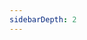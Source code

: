 ```yaml
---
sidebarDepth: 2
---
```


<script>
export default {
  mounted() {
    this.$router.replace('/en/component/quickstart').catch(() => {});
  },
}
</script>